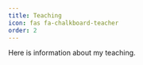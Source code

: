 ```yaml
---
title: Teaching
icon: fas fa-chalkboard-teacher
order: 2
---
```


Here is information about my teaching.
